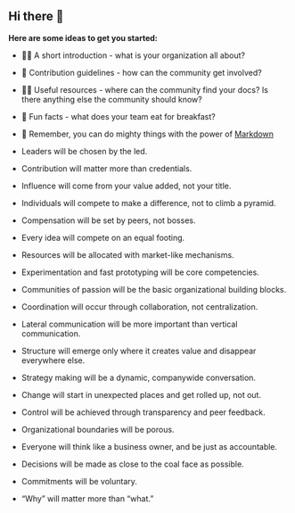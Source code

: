 ## Hi there 👋


**Here are some ideas to get you started:**

- 🙋‍♀️ A short introduction - what is your organization all about?
- 🌈 Contribution guidelines - how can the community get involved?
- 👩‍💻 Useful resources - where can the community find your docs? Is there anything else the community should know?
- 🍿 Fun facts - what does your team eat for breakfast?
- 🧙 Remember, you can do mighty things with the power of [Markdown](https://docs.github.com/github/writing-on-github/getting-started-with-writing-and-formatting-on-github/basic-writing-and-formatting-syntax)

- Leaders will be chosen by the led.
- Contribution will matter more than credentials.
- Influence will come from your value added, not your title.
- Individuals will compete to make a difference, not to climb a pyramid.
- Compensation will be set by peers, not bosses.
- Every idea will compete on an equal footing.
- Resources will be allocated with market-like mechanisms.
- Experimentation and fast prototyping will be core competencies.
- Communities of passion will be the basic organizational building blocks.
- Coordination will occur through collaboration, not centralization.
- Lateral communication will be more important than vertical communication.
- Structure will emerge only where it creates value and disappear everywhere else.
- Strategy making will be a dynamic, companywide conversation.
- Change will start in unexpected places and get rolled up, not out.
- Control will be achieved through transparency and peer feedback.
- Organizational boundaries will be porous.
- Everyone will think like a business owner, and be just as accountable.
- Decisions will be made as close to the coal face as possible.
- Commitments will be voluntary.
- “Why” will matter more than “what.”
